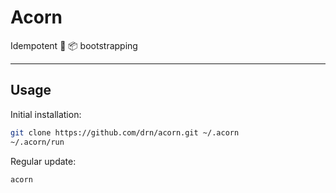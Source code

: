 # Acorn

Idempotent :chestnut: :package: bootstrapping

* * *

## Usage

Initial installation:

```bash
git clone https://github.com/drn/acorn.git ~/.acorn
~/.acorn/run
```

Regular update:

```bash
acorn
```
